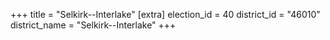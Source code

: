 +++
title = "Selkirk--Interlake"
[extra]
election_id = 40
district_id = "46010"
district_name = "Selkirk--Interlake"
+++

